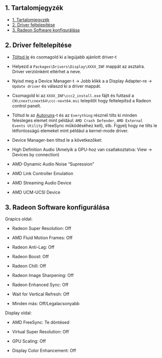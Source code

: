 ## 1. Tartalomjegyzék

   - [1. Tartalomjegyzék](#1-tartalomjegyzék)
   - [2. Driver feltelepítése](#2-driver-feltelepítése)
   - [3. Radeon Software konfigurálása](#3-radeon-software-konfigurálása)

## 2. Driver feltelepítése

- [Töltsd le](https://www.amd.com/en/support/download/drivers.html) és csomagold ki a legújabb ajánlott driver-t

- Helyezd a ``Packages\Drivers\Display\XXXX_INF`` mappát az asztalra. Driver verziónként eltérhet a neve.

- Nyisd meg a Device Manager-t -> Jobb klikk a a Display Adapter-re -> ``Update driver`` és válaszd ki a driver mappát.

- Csomagold ki az ``XXXX_INF\ccc2_install.exe`` fájlt és futtasd a ``CN\cnext\cnext64\ccc-next64.msi`` telepítőt hogy feltelepítsd a Radeon control panelt.

- Töltsd le az [Autoruns](https://learn.microsoft.com/en-us/sysinternals/downloads/autoruns)-t és az ``Everything`` résznél tilts ki minden felesleges elemet mint például: ``AMD Crash Defender``, ``AMD External Events Utility`` (FreeSync működéséhez kell), stb. Figyelj hogy ne tilts le létfontosságú elemeket mint például a kernel-mode driver.

- Device Manager-ben tiltsd le a következőket:

- High Definition Audio (Amelyik a GPU-hoz van csatlakoztatva: View -> Devices by connection)

- AMD-Dynamic Audio Noise “Supression”

- AMD Link Controller Emulation

- AMD Streaming Audio Device

- AMD UCM-UCSI Device

## 3. Radeon Software konfigurálása

Grapics oldal:

- Radeon Super Resolution: Off

- AMD Fluid Motion Frames: Off

- Radeon Anti-Lag: Off

- Radeon Boost: Off

- Radeon Chill: Off

- Radeon Image Sharpening: Off

- Radeon Enhanced Sync: Off

- Wait for Vertical Refresh: Off

- Minden más: Off/Legalacsonyabb

Display oldal:

- AMD FreeSync: Te döntésed

- Virtual Super Resolution: Off

- GPU Scaling: Off 

- Display Color Enhancement: Off

